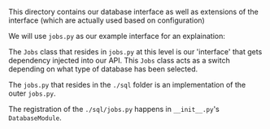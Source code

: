 This directory contains our database interface as well as extensions of the interface (which are actually used based on configuration)

We will use `jobs.py` as our example interface for an explaination:

The `Jobs` class that resides in `jobs.py` at this level is our 'interface' that gets dependency injected into our API. This `Jobs` class acts as a switch depending on what type of database has been selected.

The `jobs.py` that resides in the `./sql` folder is an implementation of the outer `jobs.py`.

The registration of the `./sql/jobs.py` happens in `__init__.py`'s `DatabaseModule`.
